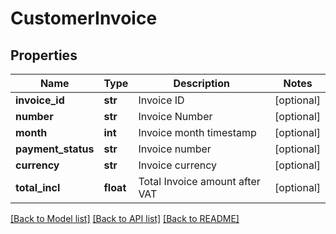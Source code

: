 # CustomerInvoice

## Properties
Name | Type | Description | Notes
------------ | ------------- | ------------- | -------------
**invoice_id** | **str** | Invoice ID | [optional] 
**number** | **str** | Invoice Number | [optional] 
**month** | **int** | Invoice month timestamp | [optional] 
**payment_status** | **str** | Invoice number | [optional] 
**currency** | **str** | Invoice currency | [optional] 
**total_incl** | **float** | Total Invoice amount after VAT | [optional] 

[[Back to Model list]](../README.md#documentation-for-models) [[Back to API list]](../README.md#documentation-for-api-endpoints) [[Back to README]](../README.md)


